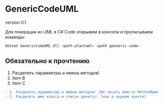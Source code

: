 GenericCodeUML
===========

version 0.1

Для генерации из UML в C# Code открывем в консоли и прописываем команды:

```sh
dotnet GenericCodeUML.dll <path plantuml> <path geeneric code>
```

## Обязательно к прочтению
1. Расделять парамеетры  и имена методов!
2. Item B
3. Item C

```diff
- 1. Расделять парамеетры и имена методов! [Не писать вместе MethodName(), нужно ставить пробел]
- 2. Расделять имя класса и список genetic! [как в первом пункте]
```
